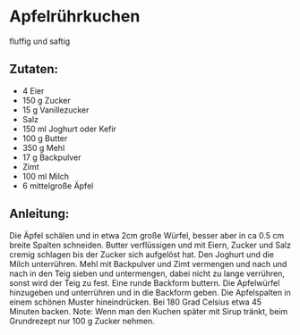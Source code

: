 Apfelrührkuchen
===
fluffig und saftig

Zutaten:
---
- 4  Eier
- 150 g Zucker
- 15 g Vanillezucker
-   Salz
- 150 ml Joghurt oder Kefir
- 100 g Butter
- 350 g Mehl
- 17 g Backpulver
-   Zimt
- 100 ml Milch
- 6  mittelgroße Äpfel

Anleitung:
---
Die Äpfel schälen und in etwa 2cm große Würfel, besser aber in ca 0.5 cm breite Spalten schneiden.
Butter verflüssigen und mit Eiern, Zucker und Salz cremig schlagen bis der Zucker sich aufgelöst hat.
Den Joghurt und die Milch unterrühren.
Mehl mit Backpulver und Zimt vermengen und nach und nach in den Teig sieben und untermengen, dabei nicht zu lange verrühren, sonst wird der Teig zu fest.
Eine runde Backform buttern.
Die Apfelwürfel hinzugeben und unterrühren und in die Backform geben. Die Apfelspalten in einem schönen Muster hineindrücken.
Bei 180 Grad Celsius etwa 45 Minuten backen.
Note: Wenn man den Kuchen später mit Sirup tränkt, beim Grundrezept nur 100 g Zucker nehmen.